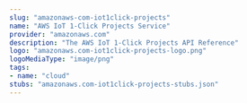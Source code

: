 ```yaml
---
slug: "amazonaws-com-iot1click-projects"
name: "AWS IoT 1-Click Projects Service"
provider: "amazonaws.com"
description: "The AWS IoT 1-Click Projects API Reference"
logo: "amazonaws.com-iot1click-projects-logo.png"
logoMediaType: "image/png"
tags:
- name: "cloud"
stubs: "amazonaws.com-iot1click-projects-stubs.json"
---
```

